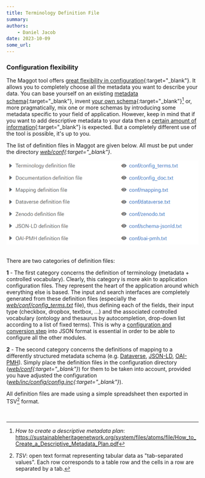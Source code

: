 ```yaml
---
title: Terminology Definition File
summary: 
authors:
    - Daniel Jacob
date: 2023-10-09
some_url:
---
```


<style>.md-typeset h1 {display: none;} .md-nav__item {font-size: medium}</style>

### Configuration flexibility

The Maggot tool offers [great flexibility in configuration][6]{:target="_blank"}. It allows you to completely choose all the metadata you want to describe your data. You can base yourself on an existing [metadata schema][1]{:target="_blank"}, invent [your own schema][2]{:target="_blank"}[^1] or, more pragmatically, mix one or more schemas by introducing some metadata specific to your field of application. However, keep in mind that if you want to add descriptive metadata to your data then a [certain amount of information][3]{:target="_blank"} is expected. But a completely different use of the tool is possible, it's up to you.

The list of definition files in Maggot are given below. All must be put under the directory *[web/conf][4]{:target="_blank"}*.
<center><img src="../images/definitions_fig1.png" width="600px"></center>
<br>

There are two categories of definition files:

**1** - The first category concerns the definition of terminology (metadata + controlled vocabulary). Clearly, this category is more akin to application configuration files. They represent the heart of the application around which everything else is based. The input and search interfaces are completely generated from these definition files (especially the *[web/conf/config_terms.txt](../definitions/terminology)* file), thus defining each of the fields, their input type (checkbox, dropbox, textbox, ...) and the associated controlled vocabulary (ontology and thesaurus by autocompletion, drop-down list according to a list of fixed terms). This is why a [configuration and conversion step](../configuration) into JSON format is essential in order to be able to configure all the other modules.

**2** - The second category concerns the definitions of mapping to a differently structured metadata schema (e.g. [Dataverse](dataverse), [JSON-LD](json-ld), [OAI-PMH](oai-pmh)). Simply place the definition files in the configuration directory (*[web/conf][4]{:target="_blank"}*) for them to be taken into account, provided you have adjusted the configuration (*[web/inc/config/config.inc][5]{:target="_blank"}*).

All definition files are made using a simple spreadsheet then exported in TSV[^2] format. 

<br>

[^1]: *How to create a descriptive metadata plan*:  https://sustainableheritagenetwork.org/system/files/atoms/file/How_to_Create_a_Descriptive_Metadata_Plan.pdf
[^2]: *TSV*: open text format representing tabular data as "tab-separated values". Each row corresponds to a table row and the cells in a row are separated by a tab.


[1]: https://en.wikipedia.org/wiki/Metadata_standard
[2]: https://committee.iso.org/files/live/sites/tc46sc11/files/documents/N800R1%20Where%20to%20start-advice%20on%20creating%20a%20metadata%20schema.pdf
[3]: https://libraries.mit.edu/data-management/store/documentation/
[4]: https://github.com/inrae/pgd-mmdt/tree/main/web/conf
[5]: https://github.com/inrae/pgd-mmdt/blob/main/web/inc/config/config.inc
[6]: https://inrae.github.io/pgd-mmdt/pdf/MAGGOT_OpenData_Oct2023.pdf?download=false
